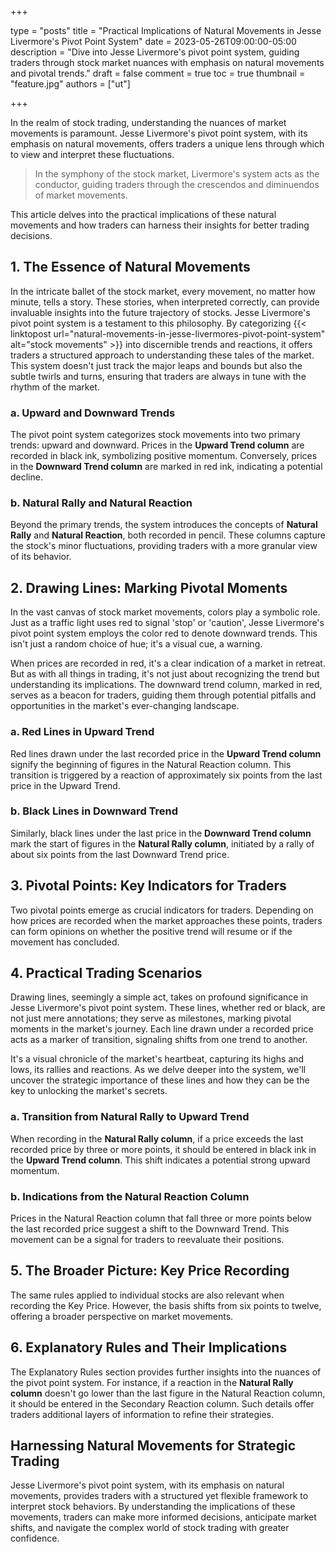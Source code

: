 +++

type = "posts"
title = "Practical Implications of Natural Movements in Jesse Livermore's Pivot Point System"
date = 2023-05-26T09:00:00-05:00
description = "Dive into Jesse Livermore's pivot point system, guiding traders through stock market nuances with emphasis on natural movements and pivotal trends."
draft = false
comment = true
toc = true
thumbnail = "feature.jpg"
authors = ["ut"]

+++

In the realm of stock trading, understanding the nuances of market movements is paramount. Jesse Livermore's pivot point system, with its emphasis on natural movements, offers traders a unique lens through which to view and interpret these fluctuations. 

> In the symphony of the stock market, Livermore's system acts as the conductor, guiding traders through the crescendos and diminuendos of market movements.

This article delves into the practical implications of these natural movements and how traders can harness their insights for better trading decisions.

## 1. The Essence of Natural Movements
In the intricate ballet of the stock market, every movement, no matter how minute, tells a story. These stories, when interpreted correctly, can provide invaluable insights into the future trajectory of stocks. Jesse Livermore's pivot point system is a testament to this philosophy. By categorizing {{< linktopost url="natural-movements-in-jesse-livermores-pivot-point-system" alt="stock movements" >}} into discernible trends and reactions, it offers traders a structured approach to understanding these tales of the market. This system doesn't just track the major leaps and bounds but also the subtle twirls and turns, ensuring that traders are always in tune with the rhythm of the market.
### a. Upward and Downward Trends
The pivot point system categorizes stock movements into two primary trends: upward and downward. Prices in the **Upward Trend column** are recorded in black ink, symbolizing positive momentum. Conversely, prices in the **Downward Trend column** are marked in red ink, indicating a potential decline.
### b. Natural Rally and Natural Reaction
Beyond the primary trends, the system introduces the concepts of **Natural Rally** and **Natural Reaction**, both recorded in pencil. These columns capture the stock's minor fluctuations, providing traders with a more granular view of its behavior.

## 2. Drawing Lines: Marking Pivotal Moments
In the vast canvas of stock market movements, colors play a symbolic role. Just as a traffic light uses red to signal 'stop' or 'caution', Jesse Livermore's pivot point system employs the color red to denote downward trends. This isn't just a random choice of hue; it's a visual cue, a warning.

When prices are recorded in red, it's a clear indication of a market in retreat. But as with all things in trading, it's not just about recognizing the trend but understanding its implications. The downward trend column, marked in red, serves as a beacon for traders, guiding them through potential pitfalls and opportunities in the market's ever-changing landscape.
### a. Red Lines in Upward Trend
Red lines drawn under the last recorded price in the **Upward Trend column** signify the beginning of figures in the Natural Reaction column. This transition is triggered by a reaction of approximately six points from the last price in the Upward Trend.
### b. Black Lines in Downward Trend
Similarly, black lines under the last price in the **Downward Trend column** mark the start of figures in the **Natural Rally column**, initiated by a rally of about six points from the last Downward Trend price.

## 3. Pivotal Points: Key Indicators for Traders
Two pivotal points emerge as crucial indicators for traders. Depending on how prices are recorded when the market approaches these points, traders can form opinions on whether the positive trend will resume or if the movement has concluded.

## 4. Practical Trading Scenarios
Drawing lines, seemingly a simple act, takes on profound significance in Jesse Livermore's pivot point system. These lines, whether red or black, are not just mere annotations; they serve as milestones, marking pivotal moments in the market's journey. Each line drawn under a recorded price acts as a marker of transition, signaling shifts from one trend to another.

It's a visual chronicle of the market's heartbeat, capturing its highs and lows, its rallies and reactions. As we delve deeper into the system, we'll uncover the strategic importance of these lines and how they can be the key to unlocking the market's secrets.
### a. Transition from Natural Rally to Upward Trend
When recording in the **Natural Rally column**, if a price exceeds the last recorded price by three or more points, it should be entered in black ink in the **Upward Trend column**. This shift indicates a potential strong upward momentum.
### b. Indications from the Natural Reaction Column
Prices in the Natural Reaction column that fall three or more points below the last recorded price suggest a shift to the Downward Trend. This movement can be a signal for traders to reevaluate their positions.

## 5. The Broader Picture: Key Price Recording
The same rules applied to individual stocks are also relevant when recording the Key Price. However, the basis shifts from six points to twelve, offering a broader perspective on market movements.

## 6. Explanatory Rules and Their Implications
The Explanatory Rules section provides further insights into the nuances of the pivot point system. For instance, if a reaction in the **Natural Rally column** doesn't go lower than the last figure in the Natural Reaction column, it should be entered in the Secondary Reaction column. Such details offer traders additional layers of information to refine their strategies.

## Harnessing Natural Movements for Strategic Trading
Jesse Livermore's pivot point system, with its emphasis on natural movements, provides traders with a structured yet flexible framework to interpret stock behaviors. By understanding the implications of these movements, traders can make more informed decisions, anticipate market shifts, and navigate the complex world of stock trading with greater confidence.
